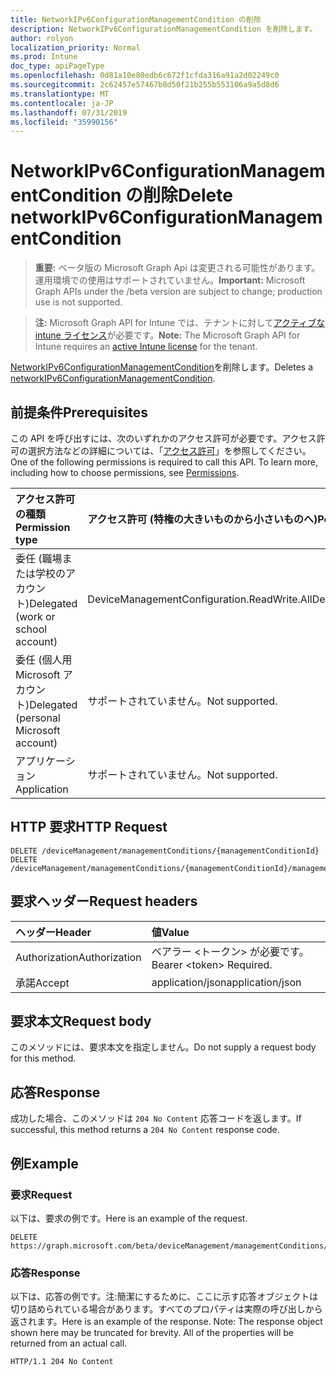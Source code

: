 ```yaml
---
title: NetworkIPv6ConfigurationManagementCondition の削除
description: NetworkIPv6ConfigurationManagementCondition を削除します。
author: rolyon
localization_priority: Normal
ms.prod: Intune
doc_type: apiPageType
ms.openlocfilehash: 0d81a10e80edb6c672f1cfda316a91a2d02249c0
ms.sourcegitcommit: 2c62457e57467b8d50f21b255b553106a9a5d8d6
ms.translationtype: MT
ms.contentlocale: ja-JP
ms.lasthandoff: 07/31/2019
ms.locfileid: "35990156"
---
```

# <a name="delete-networkipv6configurationmanagementcondition"></a><span data-ttu-id="5dd12-103">NetworkIPv6ConfigurationManagementCondition の削除</span><span class="sxs-lookup"><span data-stu-id="5dd12-103">Delete networkIPv6ConfigurationManagementCondition</span></span>

> <span data-ttu-id="5dd12-104">**重要:** ベータ版の Microsoft Graph Api は変更される可能性があります。運用環境での使用はサポートされていません。</span><span class="sxs-lookup"><span data-stu-id="5dd12-104">**Important:** Microsoft Graph APIs under the /beta version are subject to change; production use is not supported.</span></span>

> <span data-ttu-id="5dd12-105">**注:** Microsoft Graph API for Intune では、テナントに対して[アクティブな intune ライセンス](https://go.microsoft.com/fwlink/?linkid=839381)が必要です。</span><span class="sxs-lookup"><span data-stu-id="5dd12-105">**Note:** The Microsoft Graph API for Intune requires an [active Intune license](https://go.microsoft.com/fwlink/?linkid=839381) for the tenant.</span></span>

<span data-ttu-id="5dd12-106">[NetworkIPv6ConfigurationManagementCondition](../resources/intune-fencing-networkipv6configurationmanagementcondition.md)を削除します。</span><span class="sxs-lookup"><span data-stu-id="5dd12-106">Deletes a [networkIPv6ConfigurationManagementCondition](../resources/intune-fencing-networkipv6configurationmanagementcondition.md).</span></span>

## <a name="prerequisites"></a><span data-ttu-id="5dd12-107">前提条件</span><span class="sxs-lookup"><span data-stu-id="5dd12-107">Prerequisites</span></span>
<span data-ttu-id="5dd12-p101">この API を呼び出すには、次のいずれかのアクセス許可が必要です。アクセス許可の選択方法などの詳細については、「[アクセス許可](/graph/permissions-reference)」を参照してください。</span><span class="sxs-lookup"><span data-stu-id="5dd12-p101">One of the following permissions is required to call this API. To learn more, including how to choose permissions, see [Permissions](/graph/permissions-reference).</span></span>

|<span data-ttu-id="5dd12-110">アクセス許可の種類</span><span class="sxs-lookup"><span data-stu-id="5dd12-110">Permission type</span></span>|<span data-ttu-id="5dd12-111">アクセス許可 (特権の大きいものから小さいものへ)</span><span class="sxs-lookup"><span data-stu-id="5dd12-111">Permissions (from most to least privileged)</span></span>|
|:---|:---|
|<span data-ttu-id="5dd12-112">委任 (職場または学校のアカウント)</span><span class="sxs-lookup"><span data-stu-id="5dd12-112">Delegated (work or school account)</span></span>|<span data-ttu-id="5dd12-113">DeviceManagementConfiguration.ReadWrite.All</span><span class="sxs-lookup"><span data-stu-id="5dd12-113">DeviceManagementConfiguration.ReadWrite.All</span></span>|
|<span data-ttu-id="5dd12-114">委任 (個人用 Microsoft アカウント)</span><span class="sxs-lookup"><span data-stu-id="5dd12-114">Delegated (personal Microsoft account)</span></span>|<span data-ttu-id="5dd12-115">サポートされていません。</span><span class="sxs-lookup"><span data-stu-id="5dd12-115">Not supported.</span></span>|
|<span data-ttu-id="5dd12-116">アプリケーション</span><span class="sxs-lookup"><span data-stu-id="5dd12-116">Application</span></span>|<span data-ttu-id="5dd12-117">サポートされていません。</span><span class="sxs-lookup"><span data-stu-id="5dd12-117">Not supported.</span></span>|

## <a name="http-request"></a><span data-ttu-id="5dd12-118">HTTP 要求</span><span class="sxs-lookup"><span data-stu-id="5dd12-118">HTTP Request</span></span>
<!-- {
  "blockType": "ignored"
}
-->
``` http
DELETE /deviceManagement/managementConditions/{managementConditionId}
DELETE /deviceManagement/managementConditions/{managementConditionId}/managementConditionStatements/{managementConditionStatementId}/managementConditions/{managementConditionId}
```

## <a name="request-headers"></a><span data-ttu-id="5dd12-119">要求ヘッダー</span><span class="sxs-lookup"><span data-stu-id="5dd12-119">Request headers</span></span>
|<span data-ttu-id="5dd12-120">ヘッダー</span><span class="sxs-lookup"><span data-stu-id="5dd12-120">Header</span></span>|<span data-ttu-id="5dd12-121">値</span><span class="sxs-lookup"><span data-stu-id="5dd12-121">Value</span></span>|
|:---|:---|
|<span data-ttu-id="5dd12-122">Authorization</span><span class="sxs-lookup"><span data-stu-id="5dd12-122">Authorization</span></span>|<span data-ttu-id="5dd12-123">ベアラー &lt;トークン&gt; が必要です。</span><span class="sxs-lookup"><span data-stu-id="5dd12-123">Bearer &lt;token&gt; Required.</span></span>|
|<span data-ttu-id="5dd12-124">承諾</span><span class="sxs-lookup"><span data-stu-id="5dd12-124">Accept</span></span>|<span data-ttu-id="5dd12-125">application/json</span><span class="sxs-lookup"><span data-stu-id="5dd12-125">application/json</span></span>|

## <a name="request-body"></a><span data-ttu-id="5dd12-126">要求本文</span><span class="sxs-lookup"><span data-stu-id="5dd12-126">Request body</span></span>
<span data-ttu-id="5dd12-127">このメソッドには、要求本文を指定しません。</span><span class="sxs-lookup"><span data-stu-id="5dd12-127">Do not supply a request body for this method.</span></span>

## <a name="response"></a><span data-ttu-id="5dd12-128">応答</span><span class="sxs-lookup"><span data-stu-id="5dd12-128">Response</span></span>
<span data-ttu-id="5dd12-129">成功した場合、このメソッドは `204 No Content` 応答コードを返します。</span><span class="sxs-lookup"><span data-stu-id="5dd12-129">If successful, this method returns a `204 No Content` response code.</span></span>

## <a name="example"></a><span data-ttu-id="5dd12-130">例</span><span class="sxs-lookup"><span data-stu-id="5dd12-130">Example</span></span>

### <a name="request"></a><span data-ttu-id="5dd12-131">要求</span><span class="sxs-lookup"><span data-stu-id="5dd12-131">Request</span></span>
<span data-ttu-id="5dd12-132">以下は、要求の例です。</span><span class="sxs-lookup"><span data-stu-id="5dd12-132">Here is an example of the request.</span></span>
``` http
DELETE https://graph.microsoft.com/beta/deviceManagement/managementConditions/{managementConditionId}
```

### <a name="response"></a><span data-ttu-id="5dd12-133">応答</span><span class="sxs-lookup"><span data-stu-id="5dd12-133">Response</span></span>
<span data-ttu-id="5dd12-p102">以下は、応答の例です。注:簡潔にするために、ここに示す応答オブジェクトは切り詰められている場合があります。すべてのプロパティは実際の呼び出しから返されます。</span><span class="sxs-lookup"><span data-stu-id="5dd12-p102">Here is an example of the response. Note: The response object shown here may be truncated for brevity. All of the properties will be returned from an actual call.</span></span>
``` http
HTTP/1.1 204 No Content
```





